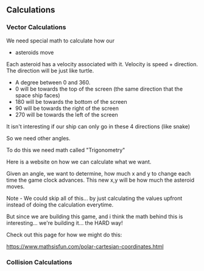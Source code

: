 



## Calculations

### Vector Calculations

We need special math to calculate how our 

* asteroids move

Each asteroid has a velocity associated with it.
Velocity is speed + direction.
The direction will be just like turtle.  

* A degree between 0 and 360.
* 0 will be towards the top of the screen (the same direction that the space ship faces)
* 180 will be towards the bottom of the screen
* 90 will be towards the right of the screen
* 270 will be towards the left of the screen

It isn't interesting if our ship can only go in these 4 directions (like snake)


So we need other angles.

To do this we need math called "Trigonometry"

Here is a website on how we can calculate what we want.

Given an angle, we want to determine, how much x and y to change
each time the game clock advances.
This new x,y will be how much the asteroid moves.


Note - We could skip all of this... by just calculating the values upfront instead of doing the calculation everytime.

But since we are building this game, and i think the math behind this is interesting... we're building it... the HARD way!

Check out this page for how we might do this:

https://www.mathsisfun.com/polar-cartesian-coordinates.html

### Collision Calculations